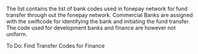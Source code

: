 The list contains the list of bank codes used in fonepay network for fund transfer through out the fonepay network. 
Commercial Banks are assigned with the swiftcode for identifying the bank and initiating the fund transfer. 
The code used for development banks and finance are however not uniform. 

To Do:
Find Transfer Codes for Finance